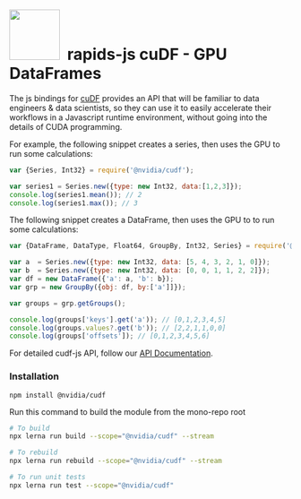 # <div align="left"><img src="https://rapids.ai/assets/images/rapids_logo.png" width="90px"/>&nbsp; rapids-js cuDF - GPU DataFrames

The js bindings for [cuDF](https://github.com/rapidsai/cudf) provides an API that will be familiar to data engineers & data scientists, so they can use it to easily accelerate their workflows in a Javascript runtime environment, without going into the details of CUDA programming.

For example, the following snippet creates a series, then uses the GPU to run some calculations:

```javascript
var {Series, Int32} = require('@nvidia/cudf');

var series1 = Series.new({type: new Int32, data:[1,2,3]});
console.log(series1.mean()); // 2
console.log(series1.max()); // 3
```

The following snippet creates a DataFrame, then uses the GPU to to run some calculations:
```javascript
var {DataFrame, DataType, Float64, GroupBy, Int32, Series} = require('@nvidia/cudf');

var a  = Series.new({type: new Int32, data: [5, 4, 3, 2, 1, 0]});
var b  = Series.new({type: new Int32, data: [0, 0, 1, 1, 2, 2]});
var df = new DataFrame({'a': a, 'b': b});
var grp = new GroupBy({obj: df, by:['a']]});

var groups = grp.getGroups();

console.log(groups['keys'].get('a')); // [0,1,2,3,4,5]
console.log(groups.values?.get('b')); // [2,2,1,1,0,0]
console.log(groups['offsets']); // [0,1,2,3,4,5,6]
```

For detailed cudf-js API, follow our [API Documentation](https://rapidsai.github.io/rapids-js/modules/cudf_src.html).

### Installation
`npm install @nvidia/cudf`

Run this command to build the module from the mono-repo root
```bash
# To build
npx lerna run build --scope="@nvidia/cudf" --stream

# To rebuild
npx lerna run rebuild --scope="@nvidia/cudf" --stream

# To run unit tests
npx lerna run test --scope="@nvidia/cudf"
```
